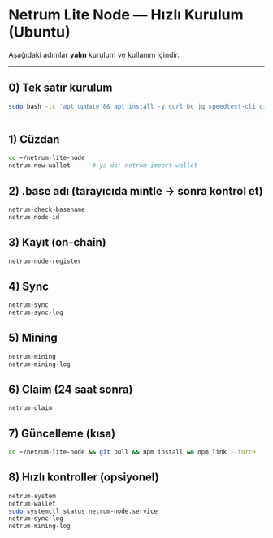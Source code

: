 # Netrum Lite Node — Hızlı Kurulum (Ubuntu)

Aşağıdaki adımlar **yalın** kurulum ve kullanım içindir.

---

## 0) Tek satır kurulum

```bash
sudo bash -lc 'apt update && apt install -y curl bc jq speedtest-cli git ca-certificates lsb-release build-essential python3 && curl -fsSL https://deb.nodesource.com/setup_20.x | bash - && apt remove -y libnode-dev 2>/dev/null || true; apt install -y nodejs && cd /root && if [ -d netrum-lite-node/.git ]; then cd netrum-lite-node && git reset --hard && git pull --ff-only; else git clone https://github.com/NetrumLabs/netrum-lite-node.git && cd netrum-lite-node; fi && rm -rf node_modules package-lock.json && npm install && npm link --force && (netrum --version || netrum | head -n 5)'
```

---

## 1) Cüzdan

```bash
cd ~/netrum-lite-node
netrum-new-wallet      # ya da: netrum-import-wallet
```

## 2) .base adı (tarayıcıda mintle → sonra kontrol et)

```bash
netrum-check-basename
netrum-node-id
```

## 3) Kayıt (on-chain)

```bash
netrum-node-register
```

## 4) Sync

```bash
netrum-sync
netrum-sync-log
```

## 5) Mining

```bash
netrum-mining
netrum-mining-log
```

## 6) Claim (24 saat sonra)

```bash
netrum-claim
```

## 7) Güncelleme (kısa)

```bash
cd ~/netrum-lite-node && git pull && npm install && npm link --force
```

## 8) Hızlı kontroller (opsiyonel)

```bash
netrum-system
netrum-wallet
sudo systemctl status netrum-node.service
netrum-sync-log
netrum-mining-log
```
